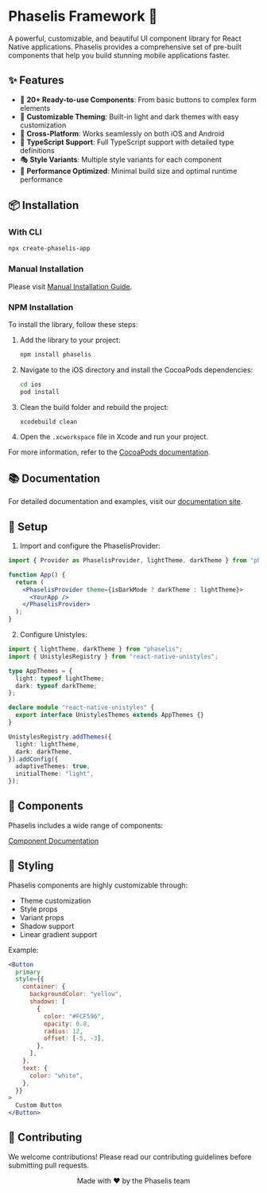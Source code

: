 # Phaselis Framework 🎨

A powerful, customizable, and beautiful UI component library for React Native applications. Phaselis provides a comprehensive set of pre-built components that help you build stunning mobile applications faster.

## ✨ Features

- 🎯 **20+ Ready-to-use Components**: From basic buttons to complex form elements
- 🎨 **Customizable Theming**: Built-in light and dark themes with easy customization
- 📱 **Cross-Platform**: Works seamlessly on both iOS and Android
- 🔧 **TypeScript Support**: Full TypeScript support with detailed type definitions
- 🎭 **Style Variants**: Multiple style variants for each component
- 🚀 **Performance Optimized**: Minimal build size and optimal runtime performance

## 📦 Installation

### With CLI

```bash
npx create-phaselis-app
```

### Manual Installation

Please visit [Manual Installation Guide](https://www.protoyazilim.com/phaselis/docs/getting-started/manuel).

### NPM Installation

To install the library, follow these steps:

1. Add the library to your project:

   ```sh
   npm install phaselis
   ```

2. Navigate to the iOS directory and install the CocoaPods dependencies:

   ```sh
   cd ios
   pod install
   ```

3. Clean the build folder and rebuild the project:

   ```sh
   xcodebuild clean
   ```

4. Open the `.xcworkspace` file in Xcode and run your project.

For more information, refer to the [CocoaPods documentation](https://guides.cocoapods.org/using/using-cocoapods.html).

## 📚 Documentation

For detailed documentation and examples, visit our [documentation site](https://www.protoyazilim.com/phaselis).

## 🔧 Setup

1. Import and configure the PhaselisProvider:

```jsx
import { Provider as PhaselisProvider, lightTheme, darkTheme } from "phaselis";

function App() {
  return (
    <PhaselisProvider theme={isDarkMode ? darkTheme : lightTheme}>
      <YourApp />
    </PhaselisProvider>
  );
}
```

2. Configure Unistyles:

```typescript
import { lightTheme, darkTheme } from "phaselis";
import { UnistylesRegistry } from "react-native-unistyles";

type AppThemes = {
  light: typeof lightTheme;
  dark: typeof darkTheme;
};

declare module "react-native-unistyles" {
  export interface UnistylesThemes extends AppThemes {}
}

UnistylesRegistry.addThemes({
  light: lightTheme,
  dark: darkTheme,
}).addConfig({
  adaptiveThemes: true,
  initialTheme: "light",
});
```

## 🎯 Components

Phaselis includes a wide range of components:

[Component Documentation](https://www.protoyazilim.com/phaselis/docs/components/)

## 💅 Styling

Phaselis components are highly customizable through:

- Theme customization
- Style props
- Variant props
- Shadow support
- Linear gradient support

Example:

```jsx
<Button
  primary
  style={{
    container: {
      backgroundColor: "yellow",
      shadows: [
        {
          color: "#FCF596",
          opacity: 0.8,
          radius: 12,
          offset: [-5, -3],
        },
      ],
    },
    text: {
      color: "white",
    },
  }}
>
  Custom Button
</Button>
```

## 🤝 Contributing

We welcome contributions! Please read our contributing guidelines before submitting pull requests.

<!-- ## 📄 License

MIT © ProtoYazılım

--- -->

<p align="center">Made with ❤️ by the Phaselis team</p>
